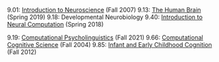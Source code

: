 9.01: [Introduction to Neuroscience]([url](https://ocw.mit.edu/courses/9-01-introduction-to-neuroscience-fall-2007/)) (Fall 2007)
9.13: [The Human Brain]([url](https://ocw.mit.edu/courses/9-13-the-human-brain-spring-2019/)) (Spring 2019)
9.18: Developmental Neurobiology
9.40: [Introduction to Neural Computation]([url](https://ocw.mit.edu/courses/9-40-introduction-to-neural-computation-spring-2018/)) (Spring 2018)

9.19: [Computational Psycholinguistics]([url](https://www.mit.edu/~rplevy/teaching/2021fall/9.19/)) (Fall 2021)
9.66: [Computational Cognitive Science]([url](https://ocw.mit.edu/courses/9-66j-computational-cognitive-science-fall-2004/)https://ocw.mit.edu/courses/9-66j-computational-cognitive-science-fall-2004/) (Fall 2004)
9.85: [Infant and Early Childhood Cognition]([url](https://ocw.mit.edu/courses/9-85-infant-and-early-childhood-cognition-fall-2012/)https://ocw.mit.edu/courses/9-85-infant-and-early-childhood-cognition-fall-2012/) (Fall 2012)
